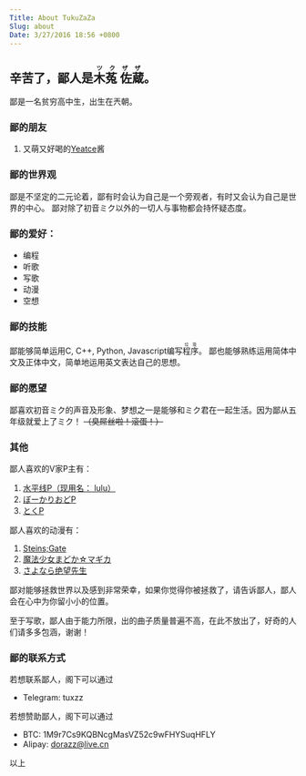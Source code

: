 ```yaml
---
Title: About TukuZaZa
Slug: about
Date: 3/27/2016 18:56 +0800
---
```


## 辛苦了，鄙人是<ruby>木菟 佐蔵<rp>(</rp><rt>ツクザザ</rt><rp>)</rp></ruby>。

鄙是一名贫穷高中生，出生在兲朝。

### 鄙的朋友
1. 又萌又好喝的[Yeatce][Yeatce]酱

### 鄙的世界观
鄙是不坚定的二元论着，鄙有时会认为自己是一个旁观者，有时又会认为自己是世界的中心。
鄙对除了初音ミク以外的一切人与事物都会持怀疑态度。

### 鄙的爱好：

* 编程
* 听歌
* 写歌
* 动漫
* 空想

### 鄙的技能
鄙能够简单运用C, C++, Python, Javascript编写<ruby>程序<rp>(</rp><rt>垃圾</rt><rp>)</rp></ruby>。
鄙也能够熟练运用简体中文及正体中文，简单地运用英文表达自己的思想。

### 鄙的愿望
鄙喜欢初音ミク的声音及形象、梦想之一是能够和ミク君在一起生活。因为鄙从五年级就爱上了ミク！ ~~（臭屌丝啦！滚蛋！）~~

### 其他
鄙人喜欢的V家P主有：

1. [水平线P（现用名： lulu）][水平线P]
2. [ぼーかりおどP][おどP]
3. [とくP][とくP]

鄙人喜欢的动漫有：

1. [Steins;Gate][命运石之门]
2. [魔法少女まどか☆マギカ][魔法少女小圆]
3. [さよなら绝望先生][绝望先生]

鄙对能够拯救世界以及感到非常荣幸，如果你觉得你被拯救了，请告诉鄙人，鄙人会在心中为你留小小的位置。

至于写歌，鄙人由于能力所限，出的曲子质量普遍不高，在此不放出了，好奇的人们请多多包涵，谢谢！

### 鄙的联系方式
若想联系鄙人，阁下可以通过

* Telegram: tuxzz

若想赞助鄙人，阁下可以通过

* BTC: 1M9r7Cs9KQBNcgMasVZ52c9wFHYSuqHFLY
* Alipay: dorazz@live.cn

以上

[Yeatce]: http://yeatce.com/
[水平线P]: http://www.nicovideo.jp/user/20302970/
[おどP]: http://www.nicovideo.jp/mylist/6667938
[とくP]: http://www.nicovideo.jp/mylist/12548022
[命运石之门]: https://zh.wikipedia.org/wiki/%E5%91%BD%E9%81%8B%E7%9F%B3%E4%B9%8B%E9%96%80
[魔法少女小圆]: https://zh.wikipedia.org/wiki/%E9%AD%94%E6%B3%95%E5%B0%91%E5%A5%B3%E5%B0%8F%E5%9C%93
[绝望先生]: https://zh.wikipedia.org/wiki/%E7%B5%95%E6%9C%9B%E5%85%88%E7%94%9F
